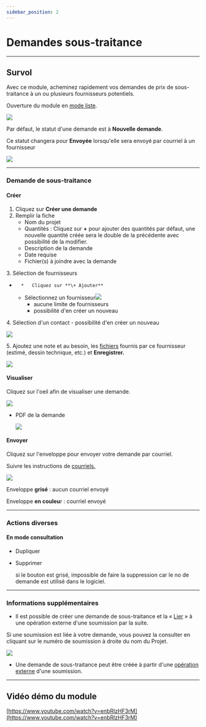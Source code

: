 ```yaml
---
sidebar_position: 2
---
```


# Demandes sous-traitance

---

## Survol

Avec ce module, acheminez rapidement vos demandes de prix de sous-traitance à un ou plusieurs fournisseurs potentiels.

Ouverture du module en [mode liste](https://app.clickup.com/9017115504/v/dc/8cqcgvg-21377/8cqcgvg-17257?block=block-56d3904d-8421-44c4-8d23-f01b57d0f037).

![](https://t9017115504.p.clickup-attachments.com/t9017115504/b774987b-4d30-4904-bc79-91e7f0b99cf6/Screenshot%202024-09-18%20at%2011.27.46%E2%80%AFAM.png)

Par défaut, le statut d'une demande est à **Nouvelle demande**.

Ce statut changera pour **Envoyée** lorsqu'elle sera envoyé par courriel à un fournisseur

![](https://t9017115504.p.clickup-attachments.com/t9017115504/0db7bf8b-45cf-42de-9867-a09b93cae2e5/image.png)

---

### Demande de sous-traitance

#### Créer

1. Cliquez sur **Créer une demande**
2. Remplir la fiche
   - Nom du projet
   - Quantités : Cliquez sur **+** pour ajouter des quantités
     par défaut, une nouvelle quantité créée sera le double de la précédente avec possibilité de la modifier.
   - Description de la demande
   - Date requise
   - Fichier(s) à joindre avec la demande

3\. Sélection de fournisseurs

-       *   Cliquez sur **\+ Ajouter**
  - Sélectionnez un fournisseur![](https://t9017115504.p.clickup-attachments.com/t9017115504/b92772e0-eee6-47aa-a4e0-809aa68f914d/Screenshot%202024-07-18%20at%2010.57.26%E2%80%AFAM.png)
    - aucune limite de fournisseurs
    - possibilité d'en créer un nouveau

4\. Sélection d'un contact - possibilité d'en créer un nouveau

![](https://t9017115504.p.clickup-attachments.com/t9017115504/a947abd0-ae6a-469a-a3e0-095224f81e75/Screenshot%202024-07-18%20at%2010.57.44%E2%80%AFAM.png)

5\. Ajoutez une note et au besoin, les [fichiers](https://app.clickup.com/9017115504/v/dc/8cqcgvg-25937/8cqcgvg-27177?block=block-ca77a6d5-efac-4e73-ab09-83ec401e0007) fournis par ce fournisseur (estimé, dessin technique, etc.) et **Enregistrer.**

![](https://t9017115504.p.clickup-attachments.com/t9017115504/b488da48-c272-4ca9-874b-a0a26cb234eb/Screenshot%202025-01-22%20at%204.59.53%E2%80%AFPM.png)

####

#### Visualiser

Cliquez sur l'oeil afin de visualiser une demande.

![](https://t9017115504.p.clickup-attachments.com/t9017115504/83d57ea8-2e40-4f47-9a78-cebb7fb89796/Screenshot%202024-07-16%20at%208.06.14%E2%80%AFPM.png)

- PDF de la demande

  ![](https://t9017115504.p.clickup-attachments.com/t9017115504/43076f32-373d-4497-b04d-da05710e90d3/Screenshot%202024-07-18%20at%2010.33.43%E2%80%AFAM.png)

#### Envoyer

Cliquez sur l'enveloppe pour envoyer votre demande par courriel.

Suivre les instructions de [courriels.](https://app.clickup.com/9017115504/v/dc/8cqcgvg-21377/8cqcgvg-21017?block=block-68df9872-7997-4c13-a153-8a3a0c4b2a1f)

![](https://t9017115504.p.clickup-attachments.com/t9017115504/fc33d6cf-54df-4a96-9843-4b7826b3fa84/Screenshot%202024-07-16%20at%208.07.29%E2%80%AFPM.png)

Enveloppe **grisé** : aucun courriel envoyé

Enveloppe **en couleu**r : courriel envoyé

---

### Actions diverses

[](https://app.clickup.com/9017115504/v/dc/8cqcgvg-21377/8cqcgvg-17257?block=block-dfe6c8ce-fe79-4b29-bee3-9695d2ea4ab7)

#### **En mode consultation**

- Dupliquer
- Supprimer

  si le bouton est grisé, impossible de faire la suppression car le no de demande est utilisé dans le logiciel.

---

### Informations supplémentaires

- Il est possible de créer une demande de sous-traitance et la « [Lier](https://tactic-tgi.clickup.com/9017115504/v/dc/8cqcgvg-21377/8cqcgvg-17317?block=block-839825e9-95f2-4b00-9a3b-889cad7f4709) » à une opération externe d'une soumission par la suite.

Si une soumission est liée à votre demande, vous pouvez la consulter en cliquant sur le numéro de soumission à droite du nom du Projet.

![](https://t9017115504.p.clickup-attachments.com/t9017115504/0cb21e4f-d61f-4020-9e9a-a283d23e2a49/Screenshot%202024-12-02%20at%208.03.29%E2%80%AFPM.png)

- Une demande de sous-traitance peut être créée à partir d'une [opération externe](https://tactic-tgi.clickup.com/9017115504/v/dc/8cqcgvg-21377/8cqcgvg-17317?block=block-d5993968-7b02-4f99-b604-27ae8f9b3b00) d'une soumission.

---

## Vidéo démo du module

[https://www.youtube.com/watch?v=enbRlzHF3rM](https://www.youtube.com/watch?v=enbRlzHF3rM)
